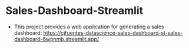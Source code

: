 # Sales-Dashboard-Streamlit

- This project provides a web application for generating a sales dashboard: https://cjfuentes-datascience-sales-dashboard-st-sales-dashboard-6wpnmb.streamlit.app/
